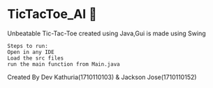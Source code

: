 # TicTacToe_AI 🤖
Unbeatable Tic-Tac-Toe created using Java,Gui is made using Swing
```
Steps to run:
Open in any IDE
Load the src files
run the main function from Main.java
```

Created By Dev Kathuria(1710110103) & Jackson Jose(1710110152)
